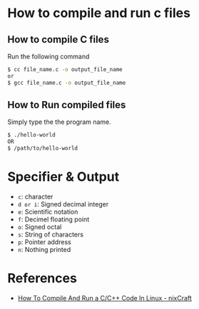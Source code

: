 # How to compile and run c files

## How to compile C files
Run the following command

```bash
$ cc file_name.c -o output_file_name
or
$ gcc file_name.c -o output_file_name
```
## How to Run compiled files

Simply type the the program name.

```bash
$ ./hello-world
OR
$ /path/to/hello-world
```

# Specifier & Output
- `c`: character
- `d or i`: Signed decimal integer
- `e`: Scientific notation
- `f`: Decimel floating point
- `o`: Signed octal
- `s`: String of characters
- `p`: Pointer address
- `n`: Nothing printed

# References
- [How To Compile And Run a C/C++ Code In Linux - nixCraft](https://www.cyberciti.biz/faq/howto-compile-and-run-c-cplusplus-code-in-linux/)
